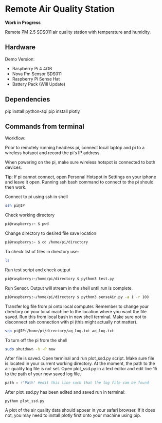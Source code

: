 # Remote Air Quality Station

**Work in Progress**

 Remote PM 2.5 SDS011 air quality station with temperature and humidity.

## Hardware

Demo Version:
- Raspberry Pi 4 4GB
- Nova Pm Sensor SDS011
- Raspberry Pi Sense Hat
- Battery Pack (Will Update)

## Dependencies

pip install python-aqi
pip install plotly

## Commands from terminal
Workflow:

Prior to remotely running headless pi, connect local laptop and pi to a wireless hotspot and record the pi's IP address.

When powering on the pi, make sure wireless hotspot is connected to both devices.

Tip: If pi cannot connect, open Personal Hotspot in Settings on your iphone and leave it open. Running ssh bash command to connect to the pi should then work.

Connect to pi using ssh in shell
```bash
ssh pi@IP
```
Check working directory
```bash
pi@raspberry:~ $ pwd
```
Change directory to desired file save location
```bash
pi@raspberry:~ $ cd /home/pi/directory
```
To check list of files in directory use:
```bash
ls
```
Run test script and check output
```bash
pi@raspberry:~/home/pi/directory $ python3 test.py
```
Run Sensor. Output will stream in the shell until run is complete.
```bash
pi@raspberry:~/home/pi/directory $ python3 senseAir.py -a 1 -r 100
```
Transfer log file from pi onto local computer. Remember to change your directory on your local machine to the location where you want the file saved. Run this from local bash in new shell terminal. Make sure not to disconnect ssh connection with pi (this might actually not matter).
```bash
scp pi@IP:/home/pi/directory/aq_log.txt aq_log.txt
```
To turn off the pi from the shell
```bash
sudo shutdown -h -P now
```
After file is saved. Open terminal and run plot_ssd.py script. Make sure file is located in your current working directory. At the moment, the path to the air quality log file is not set. Open plot_ssd.py in a text editor and edit line 15 to the path of your now saved log file.

```python
path = r'Path' #edit this line such that the log file can be found
```
After plot_ssd.py has been edited and saved run in terminal:
```base
python plot_ssd.py
```
A plot of the air quality data should appear in your safari browser. If it does not, you may need to install plotly first onto your machine using pip.
